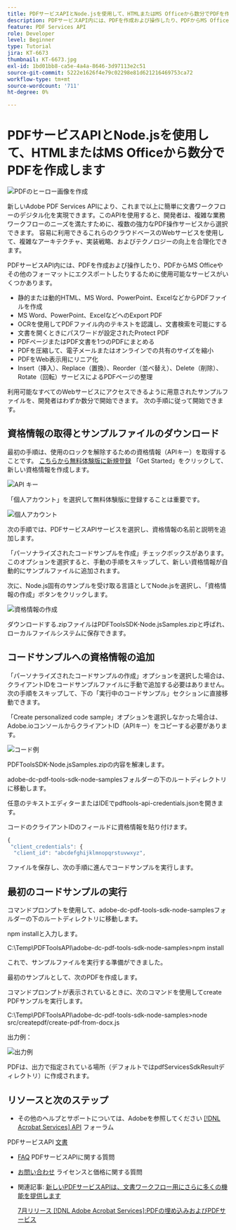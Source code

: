 ```yaml
---
title: PDFサービスAPIとNode.jsを使用して、HTMLまたはMS Officeから数分でPDFを作成します
description: PDFサービスAPI内には、PDFを作成および操作したり、PDFからMS Officeやその他のフォーマットにエクスポートしたりするために使用できるサービスがいくつかあります
feature: PDF Services API
role: Developer
level: Beginner
type: Tutorial
jira: KT-6673
thumbnail: KT-6673.jpg
exl-id: 1bd01bb8-ca5e-4a4a-8646-3d97113e2c51
source-git-commit: 5222e1626f4e79c02298e81d621216469753ca72
workflow-type: tm+mt
source-wordcount: '711'
ht-degree: 0%

---
```


# PDFサービスAPIとNode.jsを使用して、HTMLまたはMS Officeから数分でPDFを作成します

![PDFのヒーロー画像を作成](assets/createpdffromhtml_hero.jpg)

新しいAdobe PDF Services APIにより、これまで以上に簡単に文書ワークフローのデジタル化を実現できます。このAPIを使用すると、開発者は、複雑な業務ワークフローのニーズを満たすために、複数の強力なPDF操作サービスから選択できます。 容易に利用できるこれらのクラウドベースのWebサービスを使用して、複雑なアーキテクチャ、実装戦略、およびテクノロジーの向上を合理化できます。

PDFサービスAPI内には、PDFを作成および操作したり、PDFからMS Officeやその他のフォーマットにエクスポートしたりするために使用可能なサービスがいくつかあります。

* 静的または動的HTML、MS Word、PowerPoint、ExcelなどからPDFファイルを作成
* MS Word、PowerPoint、ExcelなどへのExport PDF
* OCRを使用してPDFファイル内のテキストを認識し、文書検索を可能にする
* 文書を開くときにパスワードが設定されたProtect PDF
* PDFページまたはPDF文書を1つのPDFにまとめる
* PDFを圧縮して、電子メールまたはオンラインでの共有のサイズを縮小
* PDFをWeb表示用にリニア化
* Insert（挿入）、Replace（置換）、Reorder（並べ替え）、Delete（削除）、Rotate（回転）サービスによるPDFページの整理

利用可能なすべてのWebサービスにアクセスできるように用意されたサンプルファイルを、開発者はわずか数分で開始できます。 次の手順に従って開始できます。

## 資格情報の取得とサンプルファイルのダウンロード

最初の手順は、使用のロックを解除するための資格情報（APIキー）を取得することです。 [こちらから無料体験版に新規登録](https://www.adobe.com/go/dcsdks_credentials) 「Get Started」をクリックして、新しい資格情報を作成します。

![API キー](assets/apikey.png)

「個人アカウント」を選択して無料体験版に登録することは重要です。

![個人アカウント](assets/personalaccount.png)

次の手順では、PDFサービスAPIサービスを選択し、資格情報の名前と説明を追加します。

「パーソナライズされたコードサンプルを作成」チェックボックスがあります。 このオプションを選択すると、手動の手順をスキップして、新しい資格情報が自動的にサンプルファイルに追加されます。

次に、Node.js固有のサンプルを受け取る言語としてNode.jsを選択し、「資格情報の作成」ボタンをクリックします。

![資格情報の作成](assets/createcredentials.png)

ダウンロードする.zipファイルはPDFToolsSDK-Node.jsSamples.zipと呼ばれ、ローカルファイルシステムに保存できます。

## コードサンプルへの資格情報の追加

「パーソナライズされたコードサンプルの作成」オプションを選択した場合は、クライアントIDをコードサンプルファイルに手動で追加する必要はありません。次の手順をスキップして、下の「実行中のコードサンプル」セクションに直接移動できます。

「Create personalized code sample」オプションを選択しなかった場合は、Adobe.ioコンソールからクライアントID（APIキー）をコピーする必要があります。

![コード例](assets/codesample.png)

PDFToolsSDK-Node.jsSamples.zipの内容を解凍します。

adobe-dc-pdf-tools-sdk-node-samplesフォルダーの下のルートディレクトリに移動します。

任意のテキストエディターまたはIDEでpdftools-api-credentials.jsonを開きます。

コードのクライアントIDのフィールドに資格情報を貼り付けます。

```javascript
{
 "client_credentials": {
  "client_id": "abcdefghijklmnopqrstuvwxyz",
```

ファイルを保存し、次の手順に進んでコードサンプルを実行します。

## 最初のコードサンプルの実行

コマンドプロンプトを使用して、adobe-dc-pdf-tools-sdk-node-samplesフォルダーの下のルートディレクトリに移動します。

npm installと入力します。

C:\Temp\PDFToolsAPI\adobe-dc-pdf-tools-sdk-node-samples>npm install

これで、サンプルファイルを実行する準備ができました。

最初のサンプルとして、次のPDFを作成します。

コマンドプロンプトが表示されているときに、次のコマンドを使用してcreate PDFサンプルを実行します。

C:\Temp\PDFToolsAPI\adobe-dc-pdf-tools-sdk-node-samples>node src/createpdf/create-pdf-from-docx.js

出力例：

![出力例](assets/exampleoutput.png)

PDFは、出力で指定されている場所（デフォルトではpdfServicesSdkResultディレクトリ）に作成されます。

## リソースと次のステップ

* その他のヘルプとサポートについては、Adobeを参照してください [[!DNL Acrobat Services] API](https://community.adobe.com/t5/document-cloud-sdk/bd-p/Document-Cloud-SDK?page=1&amp;sort=latest_replies&amp;filter=all) フォーラム

PDFサービスAPI [文書](https://www.adobe.com/go/pdftoolsapi_doc)

* [FAQ](https://community.adobe.com/t5/document-cloud-sdk/faq-for-document-services-pdf-tools-api/m-p/10726197) PDFサービスAPIに関する質問

* [お問い合わせ](https://www.adobe.com/go/pdftoolsapi_requestform) ライセンスと価格に関する質問

* 関連記事:
  [新しいPDFサービスAPIは、文書ワークフロー用にさらに多くの機能を提供します](https://community.adobe.com/t5/document-services-apis/new-pdf-tools-api-brings-more-capabilities-for-document-services/m-p/11294170)

  [7月リリース [!DNL Adobe Acrobat Services]:PDFの埋め込みおよびPDFサービス](https://medium.com/adobetech/july-release-of-adobe-document-services-pdf-embed-and-pdf-tools-17211bf7776d)
